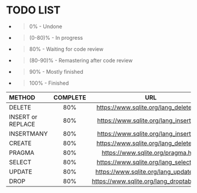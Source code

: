 # TODO LIST

- > 0% - Undone
- > (0-80)% - In progress
- > 80% - Waiting for code review
- > (80-90)% - Remastering after code review
- > 90% - Mostly finished 
- > 100% - Finished

| METHOD | COMPLETE | URL |
| :--- | :---: | :---: |
| DELETE | 80% | https://www.sqlite.org/lang_delete.html |
| INSERT or REPLACE | 80% | https://www.sqlite.org/lang_insert.html |
|INSERTMANY | 80% | https://www.sqlite.org/lang_insert.html |
| CREATE | 80% | https://www.sqlite.org/lang_delete.html |
| PRAGMA | 80% | https://www.sqlite.org/pragma.html |
| SELECT | 80% | https://www.sqlite.org/lang_select.html |
| UPDATE | 80% | https://www.sqlite.org/lang_update.html |
| DROP | 80% | https://www.sqlite.org/lang_droptable.html |
